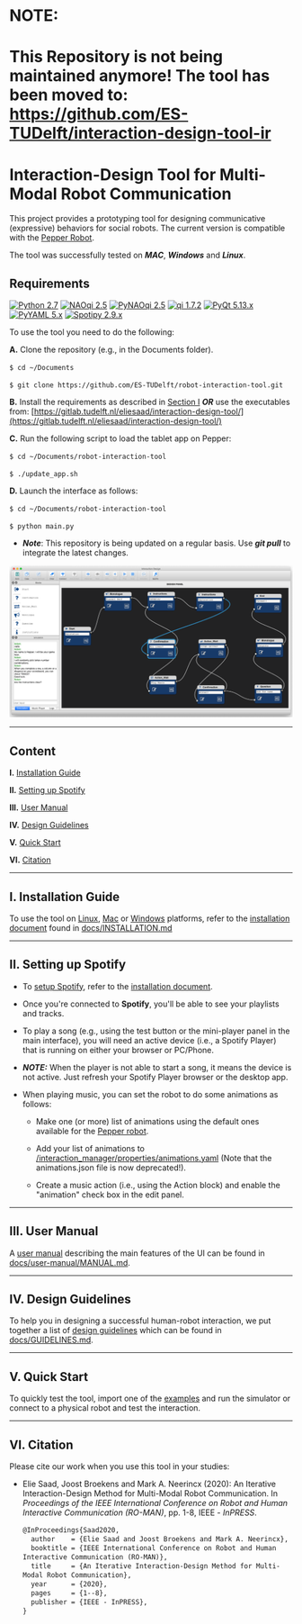 # NOTE:

# This Repository is not being maintained anymore! The tool has been moved to: https://github.com/ES-TUDelft/interaction-design-tool-ir

# Interaction-Design Tool for Multi-Modal Robot Communication

This project provides a prototyping tool for designing communicative (expressive) behaviors for social robots. The current version is compatible with the [Pepper Robot](https://www.ald.softbankrobotics.com/en/robots/pepper).

The tool was successfully tested on ***MAC***, ***Windows*** and ***Linux***.

## Requirements
[![Python 2.7](https://img.shields.io/badge/Python-2.7.14-yellow.svg)](https://www.python.org/downloads/)
[![NAOqi 2.5](https://img.shields.io/badge/NAOqi-2.5-blue.svg)](http://doc.aldebaran.com/2-5/dev/python/install_guide.html)
[![PyNAOqi 2.5](https://img.shields.io/badge/PyNaoqi-2.5.5.5-green.svg)](http://doc.aldebaran.com/2-5/dev/community_software.html#retrieving-software)
[![qi 1.7.2](https://img.shields.io/badge/qi-1.7.2-orange)](https://pypi.org/project/qi/)
[![PyQt 5.13.x](https://img.shields.io/badge/PyQt-5.x.x-brightgreen.svg)](https://pypi.org/project/PyQt5/5.9.2/)
[![PyYAML 5.x](https://img.shields.io/badge/PyYAML-5.x-blue)](https://github.com/yaml/pyyaml)
[![Spotipy 2.9.x](https://img.shields.io/badge/Spotipy-2.9.0-blue)](https://pypi.org/project/spotipy/)

To use the tool you need to do the following:

**A.** Clone the repository (e.g., in the Documents folder).

`$ cd ~/Documents`

`$ git clone https://github.com/ES-TUDelft/robot-interaction-tool.git`

**B.** Install the requirements as described in [Section I](#i-installation-guide) ***OR*** use the executables from: [https://gitlab.tudelft.nl/eliesaad/interaction-design-tool/](https://gitlab.tudelft.nl/eliesaad/interaction-design-tool/)

**C.** Run the following script to load the tablet app on Pepper:
  
  `$ cd ~/Documents/robot-interaction-tool`
  
  `$ ./update_app.sh`
  
**D.** Launch the interface as follows:

`$ cd ~/Documents/robot-interaction-tool`

`$ python main.py`

  * ***Note***: This repository is being updated on a regular basis. Use ***git pull*** to integrate the latest changes.

<div align="center">
  <img src="interaction_manager/ui/ui_view.png" width="750px" />
</div>

---

## Content

**I.** [Installation Guide](#i-installation-guide)

**II.** [Setting up Spotify](#ii-setting-up-spotify)

**III.** [User Manual](#iii-user-manual)

**IV.** [Design Guidelines](#iv-design-guidelines)

**V.** [Quick Start](#v-quick-start)

**VI.** [Citation](#vi-citation)

---

## I. Installation Guide

To use the tool on [Linux](https://github.com/ES-TUDelft/robot-interaction-tool/blob/master/docs/INSTALLATION.md#i-linux-installation-guide), [Mac](https://github.com/ES-TUDelft/robot-interaction-tool/blob/master/docs/INSTALLATION.md#iii-mac-installation-guide) or [Windows](https://github.com/ES-TUDelft/robot-interaction-tool/blob/master/docs/INSTALLATION.md#ii-windows-installation-guide) platforms, refer to the [installation document](https://github.com/ES-TUDelft/robot-interaction-tool/blob/master/docs/INSTALLATION.md) found in [docs/INSTALLATION.md](https://github.com/ES-TUDelft/robot-interaction-tool/blob/master/docs/INSTALLATION.md)

---

## II. Setting up Spotify

* To [setup Spotify](https://github.com/ES-TUDelft/robot-interaction-tool/blob/master/docs/INSTALLATION.md#ii-setting-up-spotify), refer to the [installation document](https://github.com/ES-TUDelft/robot-interaction-tool/blob/master/docs/INSTALLATION.md#iv-setting-up-spotify).

* Once you're connected to **Spotify**, you'll be able to see your playlists and tracks.

* To play a song (e.g., using the test button or the mini-player panel in the main interface), you will need an active device (i.e., a Spotify Player) that is running on either your browser or PC/Phone.

* ***NOTE:*** When the player is not able to start a song, it means the device is not active. Just refresh your Spotify Player browser or the desktop app. 

* When playing music, you can set the robot to do some animations as follows:
  
  * Make one (or more) list of animations using the default ones available for the [Pepper robot](http://doc.aldebaran.com/2-5/naoqi/motion/alanimationplayer-advanced.html#pepp-pepper-list-of-animations-available-by-default).
  
  * Add your list of animations to [/interaction_manager/properties/animations.yaml](https://github.com/ES-TUDelft/robot-interaction-tool/blob/master/interaction_manager/properties/animations.yaml) (Note that the animations.json file is now deprecated!).
  
  * Create a music action (i.e., using the Action block) and enable the "animation" check box in the edit panel. 

---

## III. User Manual

A [user manual](https://github.com/ES-TUDelft/robot-interaction-tool/blob/master/docs/user-manual/MANUAL.md) describing the main features of the UI can be found in [docs/user-manual/MANUAL.md](https://github.com/ES-TUDelft/robot-interaction-tool/blob/master/docs/user-manual/MANUAL.md).

---

## IV. Design Guidelines

To help you in designing a successful human-robot interaction, we put together a list of [design guidelines](https://github.com/ES-TUDelft/robot-interaction-tool/blob/master/docs/GUIDELINES.md) which can be found in [docs/GUIDELINES.md](https://github.com/ES-TUDelft/robot-interaction-tool/blob/master/docs/GUIDELINES.md).

---

## V. Quick Start

To quickly test the tool, import one of the [examples](https://github.com/ES-TUDelft/robot-interaction-tool/tree/master/examples) and run the simulator or connect to a physical robot and test the interaction.

---

## VI. Citation
Please cite our work when you use this tool in your studies:

 * Elie Saad, Joost Broekens and Mark A. Neerincx (2020): An Iterative Interaction-Design Method for Multi-Modal Robot Communication. In *Proceedings of the IEEE International Conference on Robot and Human Interactive Communication (RO-MAN)*, pp. 1-8, IEEE - *InPRESS*.

       @InProceedings{Saad2020,
         author    = {Elie Saad and Joost Broekens and Mark A. Neerincx},
         booktitle = {IEEE International Conference on Robot and Human Interactive Communication (RO-MAN)},
         title     = {An Iterative Interaction-Design Method for Multi-Modal Robot Communication},
         year      = {2020},
         pages     = {1--8},
         publisher = {IEEE - InPRESS},
       }
